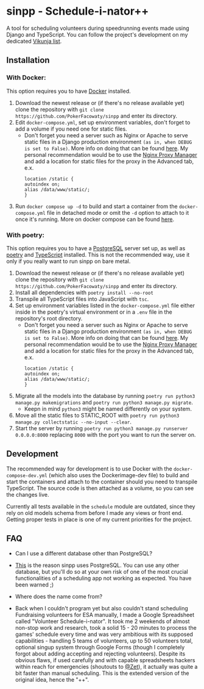 # sinpp - Schedule-i-nator++
A tool for scheduling volunteers during speedrunning events made using Django and TypeScript. You can follow the project's development on my dedicated [Vikunja list](https://vikunja.pokerfacowaty.com/share/VKLuDzhaPqYzarGOgCXlEijbvELSJdyojzvRpcik/auth).

## Installation

### With Docker:
This option requires you to have [Docker](https://docs.docker.com/engine/install/) installed.
1. Download the newest release or (if there's no release available yet) clone the repository with `git clone https://github.com/PokerFacowaty/sinpp` and enter its directory.
2. Edit `docker-compose.yml`, set up environment variables, don't forget to add a volume if you need one for static files.
    - Don't forget you need a server such as Nginx or Apache to serve static files in a Django production environment `(as in, when DEBUG is set to False)`. More info on doing that can be found [here](https://docs.djangoproject.com/en/4.2/howto/static-files/). My personal recommendation would be to use the [Nginx Proxy Manager](https://nginxproxymanager.com/) and add a location for static files for the proxy in the Advanced tab, e.x.
        ```
        location /static {
        autoindex on;
        alias /data/www/static/;
        }
        ```
3. Run `docker compose up -d` to build and start a container from the `docker-compose.yml` file in detached mode or omit the `-d` option to attach to it once it's running. More on docker compose can be found [here](https://docs.docker.com/compose/compose-file/build/).

### With poetry:
This option requires you to have a [PostgreSQL](https://www.postgresql.org/download/) server set up, as well as [poetry](https://python-poetry.org/docs/) and [TypeScript](https://www.typescriptlang.org/id/download) installed. This is not the recommended way, use it only if you really want to run sinpp on bare metal.
1. Download the newest release or (if there's no release available yet) clone the repository with `git clone https://github.com/PokerFacowaty/sinpp` and enter its directory.
2. Install all dependencies with `poetry install --no-root`
3. Transpile all TypeScript files into JavaScript with `tsc`.
4. Set up environment variables listed in the `docker-compose.yml` file either inside in the poetry's virtual environment or in a `.env` file in the repository's root directory.
    - Don't forget you need a server such as Nginx or Apache to serve static files in a Django production environment `(as in, when DEBUG is set to False)`. More info on doing that can be found [here](https://docs.djangoproject.com/en/4.2/howto/static-files/). My personal recommendation would be to use the [Nginx Proxy Manager](https://nginxproxymanager.com/) and add a location for static files for the proxy in the Advanced tab, e.x.
        ```
        location /static {
        autoindex on;
        alias /data/www/static/;
        }
        ```
5. Migrate all the models into the database by running `poetry run python3 manage.py makemigrations` and `poetry run python3 manage.py migrate`.
    - Keepn in mind `python3` might be named differently on your system.
6. Move all the static files to STATIC_ROOT with `poetry run python3 manage.py collectstatic --no-input --clear`.
7. Start the server by running `poetry run python3 manage.py runserver 0.0.0.0:8000` replacing `8000` with the port you want to run the server on.

## Development
The recommended way for development is to use Docker with the `docker-compose-dev.yml` (which also uses the Dockerimage-dev file) to build and start the containers and attach to the container should you need to transpile TypeScript. The source code is then attached as a volume, so you can see the changes live.

Currently all tests available in the `schedule` module are outdated, since they rely on old models schema from before I made any views or front end. Getting proper tests in place is one of my current priorities for the project.

## FAQ
- Can I use a different database other than PostgreSQL?
- [This](https://docs.djangoproject.com/en/4.2/ref/models/fields/#durationfield) is the reason sinpp uses PostgreSQL. You can use any other database, but you'll do so at your own risk of one of the most crucial functionalities of a scheduling app not working as expected. You have been warned ;)

- Where does the name come from?
- Back when I couldn't program yet but also couldn't stand scheduling Fundraising volunteers for ESA manually, I made a Google Spreadsheet called "Volunteer Schedule-i-nator". It took me 2 weekends of almost non-stop work and research, took a solid 15 - 20 minutes to process the games' schedule every time and was very ambitious with its supposed capabilities - handling 5 teams of volunteers, up to 50 volunteers total, optional singup system through Google Forms (though I completely forgot about adding accepting and rejecting volunteers). Despite its obvious flaws, if used carefully and with capable spreadsheets hackers within reach for emergencies (shoutouts to [@Zet](https://www.twitch.tv/zet237)), it actually was quite a bit faster than manual scheduling. This is the extended version of the original idea, hence the "++".